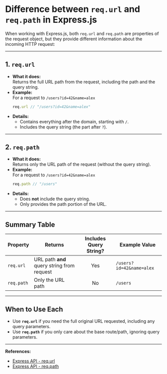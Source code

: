 # Difference between `req.url` and `req.path` in Express.js

When working with Express.js, both `req.url` and `req.path` are properties of the request object, but they provide different information about the incoming HTTP request:

---

## 1. `req.url`

- **What it does:**  
  Returns the full URL path from the request, including the path and the query string.
- **Example:**  
  For a request to `/users?id=42&name=alex`
  ```js
  req.url // "/users?id=42&name=alex"
  ```
- **Details:**  
  - Contains everything after the domain, starting with `/`.
  - Includes the query string (the part after `?`).

---

## 2. `req.path`

- **What it does:**  
  Returns only the URL path of the request (without the query string).
- **Example:**  
  For a request to `/users?id=42&name=alex`
  ```js
  req.path // "/users"
  ```
- **Details:**  
  - Does **not** include the query string.
  - Only provides the path portion of the URL.

---

## Summary Table

| Property   | Returns                                     | Includes Query String? | Example Value             |
|------------|---------------------------------------------|:---------------------:|---------------------------|
| `req.url`  | URL path **and** query string from request  | Yes                   | `/users?id=42&name=alex`  |
| `req.path` | Only the URL path                           | No                    | `/users`                  |

---

## When to Use Each

- Use **`req.url`** if you need the full original URL requested, including any query parameters.
- Use **`req.path`** if you only care about the base route/path, ignoring query parameters.

---

**References:**
- [Express API - req.url](https://expressjs.com/en/5x/api.html#req.url)
- [Express API - req.path](https://expressjs.com/en/5x/api.html#req.path)
